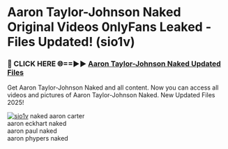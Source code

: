 # Aaron Taylor-Johnson Naked Original Videos 0nlyFans Leaked - Files Updated! (sio1v)

<h3>🔴 CLICK HERE 🌐==►► <a href="https://tinyurl.com/up5wt9bj" rel="nofollow">Aaron Taylor-Johnson Naked Updated Files</a></h3>

Get Aaron Taylor-Johnson Naked and all content. Now you can access all videos and pictures of Aaron Taylor-Johnson Naked. New Updated Files 2025!

[![sio1v](https://i.imgur.com/ABiUzMV.gif)](https://tinyurl.com/up5wt9bj)
naked aaron carter<br>
aaron eckhart naked<br>
aaron paul naked<br>
aaron phypers naked